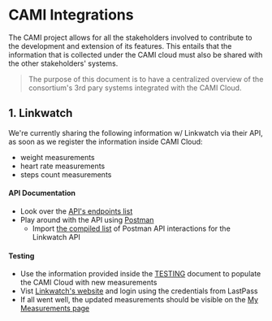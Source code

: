 # CAMI Integrations

The CAMI project allows for all the stakeholders involved to contribute to the development and extension of its features. This entails that the information that is collected under the CAMI cloud must also be shared with the other stakeholders' systems.

> The purpose of this document is to have a centralized overview of the consortium's 3rd pary systems integrated with the CAMI Cloud.

## 1. Linkwatch

We're currently sharing the following information w/ Linkwatch via their API, as soon as we register the information inside CAMI Cloud:
* weight measurements
* heart rate measurements
* steps count measurements

#### API Documentation
* Look over the [API's endpoints list](https://linkwatchrestservicetest.azurewebsites.net/Help/)
* Play around with the API using [Postman](https://www.getpostman.com/)
  * Import [the compiled list](https://www.getpostman.com/collections/3610b13f2b4f37f0223e) of Postman API interactions for the Linkwatch API

#### Testing
* Use the information provided inside the [TESTING](TESTING.md) document to populate the CAMI Cloud with new measurements
* Vist [Linkwatch's website](http://www.mylinkwatch.se/) and login using the credentials from LastPass
* If all went well, the updated measurements should be visible on the [My Measurements page](http://www.mylinkwatch.se/my-measurements/)